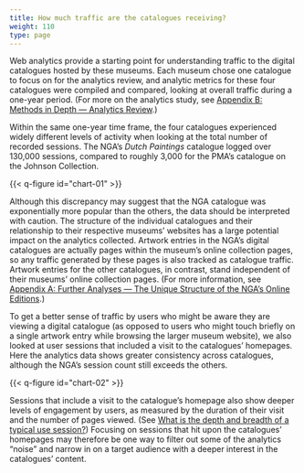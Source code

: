 ```yaml
---
title: How much traffic are the catalogues receiving?
weight: 110
type: page
---
```


Web analytics provide a starting point for understanding traffic to the digital catalogues hosted by these museums. Each museum chose one catalogue to focus on for the analytics review, and analytic metrics for these four catalogues were compiled and compared, looking at overall traffic during a one-year period. (For more on the analytics study, see [Appendix B: Methods in Depth — Analytics Review](/methods-in-depth/#analytics-review).)

Within the same one-year time frame, the four catalogues experienced widely different levels of activity when looking at the total number of recorded sessions. The NGA’s *Dutch Paintings* catalogue logged over 130,000 sessions, compared to roughly 3,000 for the PMA’s catalogue on the Johnson Collection.

{{< q-figure id="chart-01" >}}
 
Although this discrepancy may suggest that the NGA catalogue was exponentially more popular than the others, the data should be interpreted with caution. The structure of the individual catalogues and their relationship to their respective museums’ websites has a large potential impact on the analytics collected. Artwork entries in the NGA’s digital catalogues are actually pages within the museum’s online collection pages, so any traffic generated by these pages is also tracked as catalogue traffic. Artwork entries for the other catalogues, in contrast, stand independent of their museums’ online collection pages. (For more information, see [Appendix A: Further Analyses — The Unique Structure of the NGA’s Online Editions](/further-analyses/#the-unique-structure-of-the-nga-s-online-editions).)

To get a better sense of traffic by users who might be aware they are viewing a digital catalogue (as opposed to users who might touch briefly on a single artwork entry while browsing the larger museum website), we also looked at user sessions that included a visit to the catalogues’ homepages. Here the analytics data shows greater consistency across catalogues, although the NGA’s session count still exceeds the others.

{{< q-figure id="chart-02" >}} 
 
Sessions that include a visit to the catalogue’s homepage also show deeper levels of engagement by users, as measured by the duration of their visit and the number of pages viewed. (See [What is the depth and breadth of a typical use session?](/scholarly-content/depth-and-breadth/)) Focusing on sessions that hit upon the catalogues’ homepages may therefore be one way to filter out some of the analytics “noise” and narrow in on a target audience with a deeper interest in the catalogues’ content.


